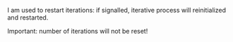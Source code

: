 I am used to restart iterations: if signalled, iterative process will reinitialized and restarted.

Important: number of iterations will not be reset!